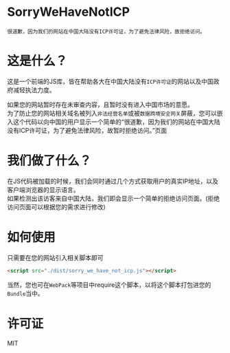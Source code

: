 # SorryWeHaveNotICP
```
很道歉，因为我们的网站在中国大陆没有ICP许可证，为了避免法律风险，故拒绝访问。
```

# 这是什么？
这是一个前端的JS库，皆在帮助各大在中国大陆没有`ICP许可证`的网站以及中国政府减轻执法力度。     
     
如果您的网站暂时存在未审查内容，且暂时没有进入中国市场的意愿。     
为了防止您的网站相关域名被列入`非法经营名单`或被`数据跨境安全网关`屏蔽，您可以嵌入这个代码以向中国的用户显示一个简单的“很道歉，因为我们的网站在中国大陆没有ICP许可证，为了避免法律风险，故暂时拒绝访问。”页面

# 我们做了什么？
在JS代码被加载的时候，我们会同时通过几个方式获取用户的真实IP地址，以及客户端浏览器的显示语言。     
如果检测出该访客来自中国大陆，我们即会显示一个简单的拒绝访问页面。(拒绝访问页面可以根据您的需求进行修改)

# 如何使用
只需要在您的网站引入相关脚本即可
```html
<script src="./dist/sorry_we_have_not_icp.js"></script>
```

当然，您也可在`WebPack`等项目中require这个脚本，以将这个脚本打包进您的`Bundle`当中。     

# 许可证
MIT
